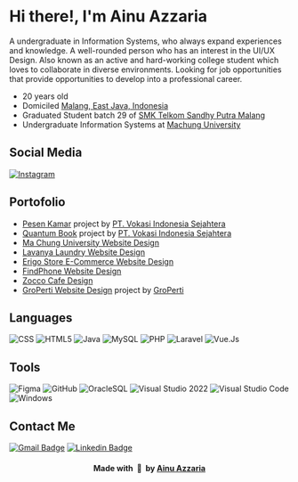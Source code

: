 # Hi there!, I'm Ainu Azzaria 

A undergraduate in Information Systems, who always expand experiences and knowledge. A well-rounded person who has an interest in the UI/UX Design. Also known as an active and hard-working college student which loves to collaborate in diverse environments. Looking for job opportunities that provide opportunities to develop into a professional career.

- 20 years old
- Domiciled [Malang, East Java, Indonesia](https://goo.gl/maps/h3RJSPyYnfh77Lgm7)
- Graduated Student batch 29 of [SMK Telkom Sandhy Putra Malang](https://www.smktelkom-mlg.sch.id)
- Undergraduate Information Systems at [Machung University](https://machung.ac.id/)
  
## Social Media 
<div align="left">
    <a href="https://instagram.com/aiinuuazzaria">
    <img
      src="https://img.shields.io/badge/aiinuuazzariaa-E4405F?style=flat-square&logo=instagram&logoColor=ffffff"
      alt="Instagram"
    />
  </a>
  </a>
</div>

## Portofolio
- [Pesen Kamar](https://www.pesenkamar.com/) project by [PT. Vokasi Indonesia Sejahtera](https://vokanesia.id/)
- [Quantum Book](https://www.quantumbook.id/) project by [PT. Vokasi Indonesia Sejahtera](https://vokanesia.id/)
- [Ma Chung University Website Design](https://www.figma.com/design/DRmhL4vO06SnbG2B6i1FYJ/KB-3-UI---UX?node-id=338-2&t=GiDmc0EMHTWjHeRh-1)
- [Lavanya Laundry Website Design](https://www.figma.com/design/ElzD0is31Wd5eqy4tm87dP/Lavanya-Laundry?node-id=197-2&t=5QXw4JLilmZ7A2nm-1)
- [Erigo Store E-Commerce Website Design](https://www.figma.com/design/wvWoix55q5fAJJvUha8lmB/Erigo?node-id=7-7&t=eWudH7o6KPqbflRd-1)
- [FindPhone Website Design](https://www.figma.com/design/nsr7BgdrWhiqP7Fg9MFQkg/FindPhone.?node-id=1-2&t=ZutpGSQwDq3IGvSj-1)
- [Zocco Cafe Design](https://www.figma.com/design/oPyECfQgnWDiy44UkyfMB8/Zocco?node-id=20-237&t=ptnqi5KBF0x6XeuX-1)
- [GroPerti Website Design](https://www.figma.com/design/LGiQI9dfwd78vLHnbHWwSv/GroPerti?node-id=0-1&t=WH0gq7fFlzGfQy1t-1) project by [GroPerti](https://referal.groperti.com/)

## Languages
![CSS](https://img.shields.io/badge/CSS-239120?&style=flat-square&logo=css3&logoColor=ffffff)
![HTML5](https://img.shields.io/badge/HTML5-E34F26?style=flat-square&logo=html5&logoColor=ffffff)
![Java](https://img.shields.io/badge/Java-ED8B00?style=flat-square&logo=openjdk&logoColor=ffffff)
![MySQL](https://img.shields.io/badge/MySQL-005C84?style=flat-square&logo=mysql&logoColor=ffffff)
![PHP](https://img.shields.io/badge/PHP-777BB4?style=flat-square&logo=php&logoColor=white)
![Laravel](https://img.shields.io/badge/Laravel-FF2D20?style=flat-square&logo=laravel&logoColor=ffffff)
![Vue.Js](https://img.shields.io/badge/Vue.js-35495E?style=flat-square&logo=vue.js&logoColor=4FC08D)

## Tools
![Figma](https://img.shields.io/badge/Figma-F24E1E?style=flat-square&logo=figma&logoColor=ffffff)
![GitHub](https://img.shields.io/badge/-GitHub-181717?style=flat-square&logo=github)
![OracleSQL](https://img.shields.io/badge/Oracle-F80000?style=flat-square&logo=oracle&logoColor=000000)
![Visual Studio 2022](https://img.shields.io/badge/Visual_Studio-5C2D91?style=flat-square&logo=visual%20studio&logoColor=ffffff)
![Visual Studio Code](http://img.shields.io/badge/-VS%20Code-007ACC?style=flat-square&logo=visual-studio-code&logoColor=ffffff)
![Windows](http://img.shields.io/badge/-Windows-0078D6?style=flat-square&logo=windows&logoColor=ffffff)

## Contact Me
[![Gmail Badge](https://img.shields.io/badge/ainu.azzaria@gmail.com-D14836?style=flat-square&logo=gmail&logoColor=white&link=mailto:ainu.azzaria@gmail.com)](mailto:ainu.azzaria@gmail.com)
[![Linkedin Badge](https://img.shields.io/badge/aiinuuazzariaa-0077B5?style=flat-squar&logo=linkedin&logoColor=white&link=https://www.linkedin.com/in/aiinuuazzariaa)](https://www.linkedin.com/in/aiinuuazzariaa)

<div align="center">
    <h4 align="center">Made with &nbsp;🩷&nbsp; by <a href="https://instagram.com/aiinuuazzariaa">Ainu Azzaria</a></h4>
</div>
